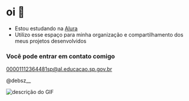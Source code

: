 # oi 💜

- Estou estudando na [Alura](https://www.alura.com.br)
- Utilizo esse espaço para minha organização e compartilhamento dos meus projetos desenvolvidos

### Você pode entrar em contato comigo

00001112364481sp@al.educacao.sp.gov.br

@debsz__

![descrição do GIF](https://media1.tenor.com/m/u7n-mlPhhFAAAAAd/monkey-apple.gif)
